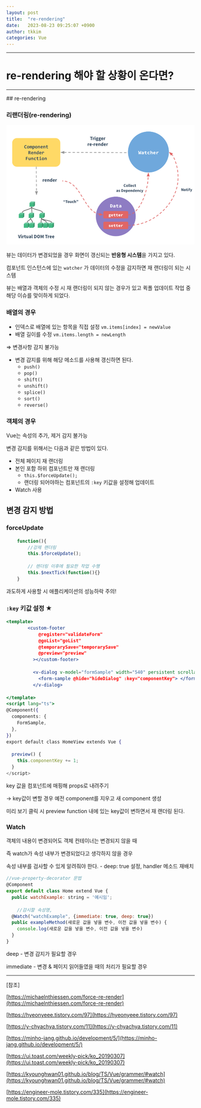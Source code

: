 ```yaml
---
layout: post
title:  "re-rendering"
date:   2023-08-23 09:25:07 +0900
author: tkkim
categories: Vue
---
```

<hr/>


# re-rendering 해야 할 상황이 온다면?
<hr/>
## re-rendering

### 리랜더링(re-rendering)

![Untitled](/assets/images/tkkim/20230823/1.png)

뷰는 데이터가 변경되었을 경우 화면이 갱신되는 **반응형 시스템**을 가지고 있다.

컴포넌트 인스턴스에 있는 `watcher` 가 데이터의 수정을 감지하면 재 랜더링이 되는 시스템

뷰는 배열과 객체의 수정 시 재 랜더링이 되지 않는 경우가 있고 퀵폴 업데이트 작업 중 해당 이슈를 맞이하게 되었다.

### 배열의 경우

- 인덱스로 배열에 있는 항목을 직접 설정 `vm.items[index] = newValue`
- 배열 길이를 수정 `vm.items.length = newLength`

⇒  변경사항 감지 불가능

- 변경 감지를 위해 해당 메소드를 사용해 갱신하면 된다.
    - `push()`
    - `pop()`
    - `shift()`
    - `unshift()`
    - `splice()`
    - `sort()`
    - `reverse()`



### 객체의 경우

Vue는 속성의 추가, 제거 감지 불가능

변경 감지를 위해서는 다음과 같은 방법이 있다.

- 전체 페이지 재 랜더링
- 본인 포함 하위 컴포넌트만 재 랜더링
    - `this.$forceUpdate();`
    - 랜더링 되어야하는 컴포넌트의 `:key` 키값을 설정해 업데이트
- Watch 사용

## 변경 감지 방법

### forceUpdate

```jsx
	function(){		
        //강제 랜더링
        this.$forceUpdate();
        
        // 렌더링 이후에 필요한 작업 수행
        this.$nextTick(function(){}
    }
```

과도하게 사용할 시 애플리케이션의 성능하락 주의!

### `:key` 키값 설정  ★

```jsx
<template>
		<custom-footer
            @register="validateForm"
            @goList="goList"
            @temporarySave="temporarySave"
            @preview="preview"
          ></custom-footer>
    
          <v-dialog v-model="formSample" width="540" persistent scrollable>
            <form-sample @hide="hideDialog" :key="componentKey"> </form-sample>
          </v-dialog>

</template>
<script lang="ts">
@Component({
  components: {
    FormSample,
  },
})
export default class HomeView extends Vue {
 
  preview() {
    this.componentKey += 1;
  }
</script>

```

key 값을 컴포넌트에 매핑해 props로 내려주기

→ key값이 변할 경우 예전 component를 지우고 새 component 생성

미리 보기 클릭 시 preview function 내에 있는 key값이 변하면서 재 랜더링 된다.

### Watch

객체의 내용이 변경되어도 객체 컨테이너는 변경되지 않을 때

즉 watch가 속성 내부가 변경되었다고 생각하지 않을 경우

속성 내부를 검사할 수 있게 알려줘야 한다. - deep: true 설정, handler 메소드 재배치

```jsx
//vue-property-decorator 문법
@Component
export default class Home extend Vue {
  public watchExample: string = '예시임';

	//감시할 속성명, 
  @Watch("watchExample", {immediate: true, deep: true}) 
  public exampleMethod(새로운 값을 넣을 변수, 이전 값을 넣을 변수) {
    console.log(새로운 값을 넣을 변수, 이전 값을 넣을 변수)
  }
}
```

deep - 변경 감지가 필요할 경우

immediate - 변경 & 페이지 읽어들였을 때의 처리가 필요할 경우

---

[참조]

[https://michaelnthiessen.com/force-re-render](https://michaelnthiessen.com/force-re-render)

[https://hyeonyeee.tistory.com/97](https://hyeonyeee.tistory.com/97)

[https://y-chyachya.tistory.com/11](https://y-chyachya.tistory.com/11)

[https://minho-jang.github.io/development/5/](https://minho-jang.github.io/development/5/)

[https://ui.toast.com/weekly-pick/ko_20190307](https://ui.toast.com/weekly-pick/ko_20190307)

[https://kyounghwan01.github.io/blog/TS/Vue/grammer/#watch](https://kyounghwan01.github.io/blog/TS/Vue/grammer/#watch)

[https://engineer-mole.tistory.com/335](https://engineer-mole.tistory.com/335)
